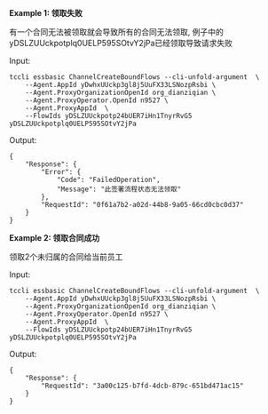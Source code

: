 **Example 1: 领取失败**

有一个合同无法被领取就会导致所有的合同无法领取, 例子中的yDSLZUUckpotplq0UELP595SOtvY2jPa已经领取导致请求失败

Input: 

```
tccli essbasic ChannelCreateBoundFlows --cli-unfold-argument  \
    --Agent.AppId yDwhxUUckp3gl8j5UuFX33LSNozpRsbi \
    --Agent.ProxyOrganizationOpenId org_dianziqian \
    --Agent.ProxyOperator.OpenId n9527 \
    --Agent.ProxyAppId  \
    --FlowIds yDSLZUUckpotp24bUER7iHn1TnyrRvG5 yDSLZUUckpotplq0UELP595SOtvY2jPa
```

Output: 
```
{
    "Response": {
        "Error": {
            "Code": "FailedOperation",
            "Message": "此签署流程状态无法领取"
        },
        "RequestId": "0f61a7b2-a02d-44b8-9a05-66cd0cbc0d37"
    }
}
```

**Example 2: 领取合同成功**

领取2个未归属的合同给当前员工

Input: 

```
tccli essbasic ChannelCreateBoundFlows --cli-unfold-argument  \
    --Agent.AppId yDwhxUUckp3gl8j5UuFX33LSNozpRsbi \
    --Agent.ProxyOrganizationOpenId org_dianziqian \
    --Agent.ProxyOperator.OpenId n9527 \
    --Agent.ProxyAppId  \
    --FlowIds yDSLZUUckpotp24bUER7iHn1TnyrRvG5 yDSLZUUckpotplq0UELP595SOtvY2jPa
```

Output: 
```
{
    "Response": {
        "RequestId": "3a00c125-b7fd-4dcb-879c-651bd471ac15"
    }
}
```

